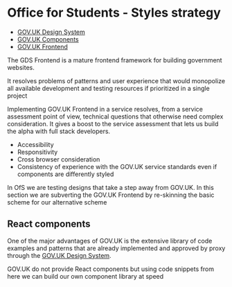 # Office for Students - Styles strategy

* [GOV.UK Design System](https://design-system.service.gov.uk/)
* [GOV.UK Components](https://design-system.service.gov.uk/components/)
* [GOV.UK Frontend](https://github.com/alphagov/govuk-frontend)

The GDS Frontend is a mature frontend framework for building government websites. 

It resolves problems of patterns and user experience that would monopolize all available development and testing resources if prioritized in a single project

Implementing GOV.UK Frontend in a service resolves, from a service assessment point of view, technical questions that otherwise need complex consideration. It gives a boost to the service assessment that lets us build the alpha with full stack developers.

- Accessibility
- Responsitivity
- Cross browser consideration
- Consistency of experience with the GOV.UK service standards even if components are differently styled

In OfS we are testing designs that take a step away from GOV.UK. In this section we are subverting the GOV.UK Frontend by re-skinning the basic scheme for our alternative scheme

## React components
One of the major advantages of GOV.UK is the extensive library of code examples and patterns that are already implemented and approved by proxy through the [GOV.UK Design System](https://design-system.service.gov.uk/). 

GOV.UK do not provide React components but using code snippets from here we can build our own component library at speed